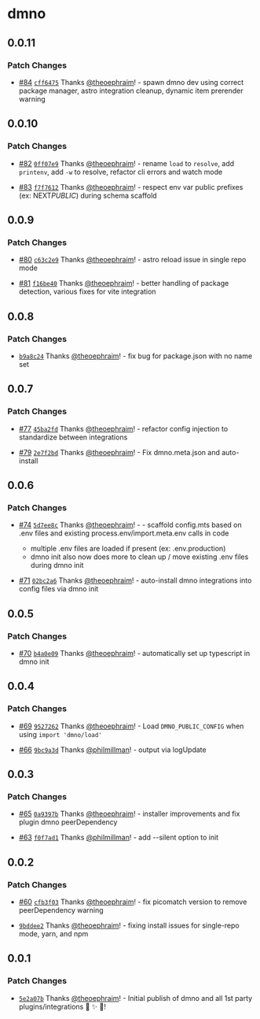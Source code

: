 # dmno

## 0.0.11

### Patch Changes

- [#84](https://github.com/dmno-dev/dmno/pull/84) [`cff6475`](https://github.com/dmno-dev/dmno/commit/cff6475e3a45418ace18cbb2851a5c133713d26e) Thanks [@theoephraim](https://github.com/theoephraim)! - spawn dmno dev using correct package manager, astro integration cleanup, dynamic item prerender warning

## 0.0.10

### Patch Changes

- [#82](https://github.com/dmno-dev/dmno/pull/82) [`0ff07e9`](https://github.com/dmno-dev/dmno/commit/0ff07e9b628e1cc1ce57c16ab5b8fc381407ac91) Thanks [@theoephraim](https://github.com/theoephraim)! - rename `load` to `resolve`, add `printenv`, add `-w` to resolve, refactor cli errors and watch mode

- [#83](https://github.com/dmno-dev/dmno/pull/83) [`f7f7612`](https://github.com/dmno-dev/dmno/commit/f7f7612c4e1041ce4640747a1c5ef92b14033347) Thanks [@theoephraim](https://github.com/theoephraim)! - respect env var public prefixes (ex: NEXT*PUBLIC*) during schema scaffold

## 0.0.9

### Patch Changes

- [#80](https://github.com/dmno-dev/dmno/pull/80) [`c63c2e9`](https://github.com/dmno-dev/dmno/commit/c63c2e9f89c1c83f348bf8fed810c56c32f3d609) Thanks [@theoephraim](https://github.com/theoephraim)! - astro reload issue in single repo mode

- [#81](https://github.com/dmno-dev/dmno/pull/81) [`f16be40`](https://github.com/dmno-dev/dmno/commit/f16be4052ce4d9f6202c3d0e96f6fc1e265e6002) Thanks [@theoephraim](https://github.com/theoephraim)! - better handling of package detection, various fixes for vite integration

## 0.0.8

### Patch Changes

- [`b9a8c24`](https://github.com/dmno-dev/dmno/commit/b9a8c2452d42155b79a33ad2563d6c7d767a2344) Thanks [@theoephraim](https://github.com/theoephraim)! - fix bug for package.json with no name set

## 0.0.7

### Patch Changes

- [#77](https://github.com/dmno-dev/dmno/pull/77) [`45ba2fd`](https://github.com/dmno-dev/dmno/commit/45ba2fd2a5407594cd540940b8f313f53de113aa) Thanks [@theoephraim](https://github.com/theoephraim)! - refactor config injection to standardize between integrations

- [#79](https://github.com/dmno-dev/dmno/pull/79) [`2e7f2bd`](https://github.com/dmno-dev/dmno/commit/2e7f2bd02d2c7f8a49121d7d0d9c65e7f8063079) Thanks [@theoephraim](https://github.com/theoephraim)! - Fix dmno.meta.json and auto-install

## 0.0.6

### Patch Changes

- [#74](https://github.com/dmno-dev/dmno/pull/74) [`5d7ee8c`](https://github.com/dmno-dev/dmno/commit/5d7ee8c43a2d65e4ae7811e62ba3d2220f9ed608) Thanks [@theoephraim](https://github.com/theoephraim)! - - scaffold config.mts based on .env files and existing process.env/import.meta.env calls in code

  - multiple .env files are loaded if present (ex: .env.production)
  - dmno init also now does more to clean up / move existing .env files during dmno init

- [#71](https://github.com/dmno-dev/dmno/pull/71) [`02bc2a6`](https://github.com/dmno-dev/dmno/commit/02bc2a63c8f5e814170c08caa40e886081c40445) Thanks [@theoephraim](https://github.com/theoephraim)! - auto-install dmno integrations into config files via dmno init

## 0.0.5

### Patch Changes

- [#70](https://github.com/dmno-dev/dmno/pull/70) [`b4a0e09`](https://github.com/dmno-dev/dmno/commit/b4a0e0992ff8d0fb832e76b5aa70c2630b86fe3a) Thanks [@theoephraim](https://github.com/theoephraim)! - automatically set up typescript in dmno init

## 0.0.4

### Patch Changes

- [#69](https://github.com/dmno-dev/dmno/pull/69) [`9527262`](https://github.com/dmno-dev/dmno/commit/952726200e57055a1e753f163599167633bf09aa) Thanks [@theoephraim](https://github.com/theoephraim)! - Load `DMNO_PUBLIC_CONFIG` when using `import 'dmno/load'`

- [#66](https://github.com/dmno-dev/dmno/pull/66) [`9bc9a3d`](https://github.com/dmno-dev/dmno/commit/9bc9a3d62c687c4dba89119da1faecce42c06108) Thanks [@philmillman](https://github.com/philmillman)! - output via logUpdate

## 0.0.3

### Patch Changes

- [#65](https://github.com/dmno-dev/dmno/pull/65) [`0a9397b`](https://github.com/dmno-dev/dmno/commit/0a9397b3f65308a899fde1cf4b42c3514ab73fb2) Thanks [@theoephraim](https://github.com/theoephraim)! - installer improvements and fix plugin dmno peerDependency

- [#63](https://github.com/dmno-dev/dmno/pull/63) [`f0f7ad1`](https://github.com/dmno-dev/dmno/commit/f0f7ad1f39e7b68fbe3eb36e4d78596dde02079b) Thanks [@philmillman](https://github.com/philmillman)! - add --silent option to init

## 0.0.2

### Patch Changes

- [#60](https://github.com/dmno-dev/dmno/pull/60) [`cfb3f03`](https://github.com/dmno-dev/dmno/commit/cfb3f03a054a7733387e7149da2cbece9498ac48) Thanks [@theoephraim](https://github.com/theoephraim)! - fix picomatch version to remove peerDependency warning

- [`9bddee2`](https://github.com/dmno-dev/dmno/commit/9bddee204288fae40e748b9d8d2a345aece13eaf) Thanks [@theoephraim](https://github.com/theoephraim)! - fixing install issues for single-repo mode, yarn, and npm

## 0.0.1

### Patch Changes

- [`5e2a07b`](https://github.com/dmno-dev/dmno/commit/5e2a07b3fc9571f7eab593a2162a6fda5e987402) Thanks [@theoephraim](https://github.com/theoephraim)! - Initial publish of dmno and all 1st party plugins/integrations 🎉 ✨ 🚀!
